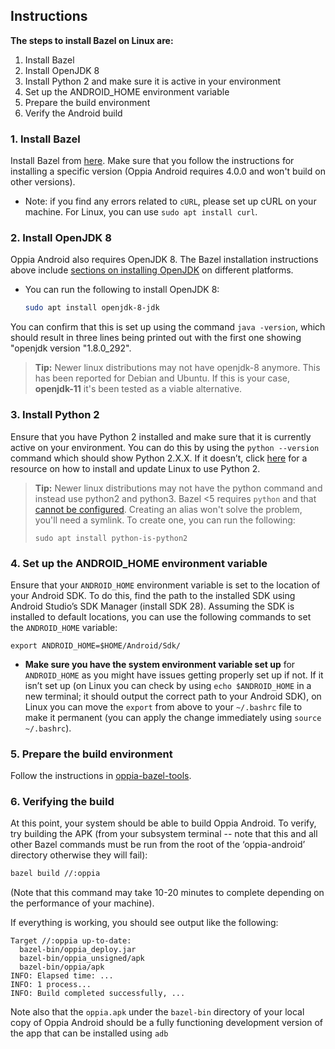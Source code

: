 ## Instructions

**The steps to install Bazel on Linux are:**
1. Install Bazel 
2. Install OpenJDK 8
3. Install Python 2 and make sure it is active in your environment
4. Set up the ANDROID_HOME environment variable
5. Prepare the build environment
6. Verify the Android build

### 1. Install Bazel

Install Bazel from [here](https://docs.bazel.build/versions/master/install.html). Make sure that you follow the instructions for installing a specific version (Oppia Android requires 4.0.0 and won't build on other versions).
   - Note: if you find any errors related to `cURL`, please set up cURL on your machine. For Linux, you can use `sudo apt install curl`.

### 2. Install OpenJDK 8

Oppia Android also requires OpenJDK 8. The Bazel installation instructions above include [sections on installing OpenJDK](https://docs.bazel.build/versions/main/tutorial/java.html#install-the-jdk) on different platforms.

   - You can run the following to install OpenJDK 8:

     ```sh
     sudo apt install openjdk-8-jdk
     ```

   You can confirm that this is set up using the command `java -version`, which should result in three lines being printed out with the first one showing "openjdk version "1.8.0_292".

> **Tip:** Newer linux distributions may not have openjdk-8 anymore. This has been reported for Debian and Ubuntu. If this is your case, **openjdk-11** it's been tested as a viable alternative.

### 3. Install Python 2

Ensure that you have Python 2 installed and make sure that it is currently active on your environment. You can do this by using the ``python --version`` command which should show Python 2.X.X. If it doesn’t, click [here](https://linuxconfig.org/install-python-2-on-ubuntu-20-04-focal-fossa-linux) for a resource on how to install and update Linux to use Python 2.

> **Tip:** Newer linux distributions may not have the python command and instead use python2 and python3. Bazel <5 requires `python` and that [cannot be configured](https://stackoverflow.com/questions/62802126/how-to-stop-bazel-from-relying-on-python2). Creating an alias won't solve the problem, you'll need a symlink. To create one, you can run the following:
>
> `sudo apt install python-is-python2`

### 4. Set up the ANDROID_HOME environment variable

Ensure that your `ANDROID_HOME` environment variable is set to the location of your Android SDK. To do this, find the path to the installed SDK using Android Studio’s SDK Manager (install SDK 28). Assuming the SDK is installed to default locations, you can use the following commands to set the `ANDROID_HOME` variable:<br>
   ```
   export ANDROID_HOME=$HOME/Android/Sdk/
   ```
   - **Make sure you have the system environment variable set up** for ``ANDROID_HOME`` as you might have issues getting properly set up if not. If it isn’t set up (on Linux you can check by using ``echo $ANDROID_HOME`` in a new terminal; it should output the correct path to your Android SDK), on Linux you can move the ``export`` from above to your ``~/.bashrc`` file to make it permanent (you can apply the change immediately using ``source ~/.bashrc``).

### 5. Prepare the build environment

Follow the instructions in [oppia-bazel-tools](https://github.com/oppia/oppia-bazel-tools).

### 6. Verifying the build

At this point, your system should be able to build Oppia Android. To verify, try building the APK (from your subsystem terminal -- note that this and all other Bazel commands must be run from the root of the ‘oppia-android’ directory otherwise they will fail):

```sh
bazel build //:oppia
```

(Note that this command may take 10-20 minutes to complete depending on the performance of your machine).

If everything is working, you should see output like the following:

```
Target //:oppia up-to-date:
  bazel-bin/oppia_deploy.jar
  bazel-bin/oppia_unsigned/apk
  bazel-bin/oppia/apk
INFO: Elapsed time: ...
INFO: 1 process...
INFO: Build completed successfully, ...
```

Note also that the ``oppia.apk`` under the ``bazel-bin`` directory of your local copy of Oppia Android should be a fully functioning development version of the app that can be installed using ``adb`` 
